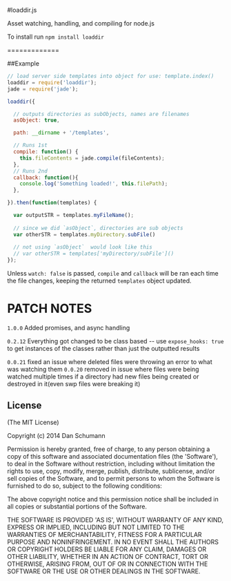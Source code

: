 #loaddir.js

Asset watching, handling, and compiling for node.js

To install run `npm install loaddir`

=============

##Example

```javascript
// load server side templates into object for use: template.index()
loaddir = require('loaddir');
jade = require('jade');

loaddir({

  // outputs directories as subObjects, names are filenames
  asObject: true,

  path: __dirname + '/templates',

  // Runs 1st
  compile: function() {
    this.fileContents = jade.compile(fileContents);
  },
  // Runs 2nd
  callback: function(){
    console.log('Something loaded!', this.filePath);
  },

}).then(function(templates) {

  var outputSTR = templates.myFileName();
  
  // since we did `asObject`, directories are sub objects
  var otherSTR = templates.myDirectory.subFile()
  
  // not using `asObject`  would look like this
  // var otherSTR = templates['myDirectory/subFile']()
});

```

Unless `watch: false` is passed, `compile` and `callback` will be ran each time the file changes, keeping the returned `templates` object updated.


PATCH NOTES
===========

`1.0.0`
Added promises, and async handling


`0.2.12`
Everything got changed to be class based -- use `expose_hooks: true` to get instances of the classes rather than just the outputted results

`0.0.21`
fixed an issue where deleted files were throwing an error to what was watching them
`0.0.20`
removed in issue where files were being watched multiple times if a directory had new files being created or destroyed in it(even swp files were breaking it)

## License

(The MIT License)

Copyright (c) 2014 Dan Schumann

Permission is hereby granted, free of charge, to any person obtaining
a copy of this software and associated documentation files (the
'Software'), to deal in the Software without restriction, including
without limitation the rights to use, copy, modify, merge, publish,
distribute, sublicense, and/or sell copies of the Software, and to
permit persons to whom the Software is furnished to do so, subject to
the following conditions:

The above copyright notice and this permission notice shall be
included in all copies or substantial portions of the Software.

THE SOFTWARE IS PROVIDED 'AS IS', WITHOUT WARRANTY OF ANY KIND,
EXPRESS OR IMPLIED, INCLUDING BUT NOT LIMITED TO THE WARRANTIES OF
MERCHANTABILITY, FITNESS FOR A PARTICULAR PURPOSE AND NONINFRINGEMENT.
IN NO EVENT SHALL THE AUTHORS OR COPYRIGHT HOLDERS BE LIABLE FOR ANY
CLAIM, DAMAGES OR OTHER LIABILITY, WHETHER IN AN ACTION OF CONTRACT,
TORT OR OTHERWISE, ARISING FROM, OUT OF OR IN CONNECTION WITH THE
SOFTWARE OR THE USE OR OTHER DEALINGS IN THE SOFTWARE.
